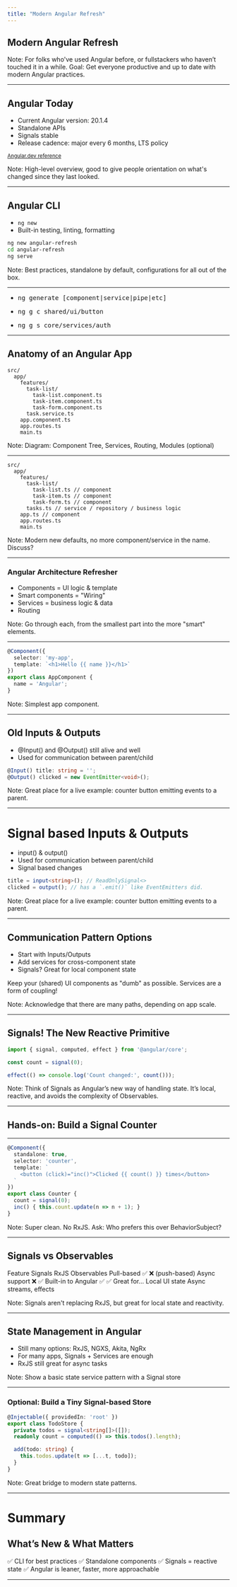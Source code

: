 ```yaml
---
title: "Modern Angular Refresh"
---
```


## Modern Angular Refresh

Note: For folks who've used Angular before, or fullstackers who haven’t touched it in a while. Goal: Get everyone productive and up to date with modern Angular practices.

---

## Angular Today

- Current Angular version: 20.1.4<!-- .element: class="fragment" -->
- Standalone APIs<!-- .element: class="fragment" -->
- Signals stable<!-- .element: class="fragment" -->
- Release cadence: major every 6 months, LTS policy<!-- .element: class="fragment" -->
  
<small class="fragment">
<a href="https://angular.dev/reference/releases#actively-supported-versions" target="_blank">Angular.dev reference</a>
</small>

Note: High-level overview, good to give people orientation on what's changed since they last looked.

---

## Angular CLI

- `ng new`
- Built-in testing, linting, formatting

```bash
ng new angular-refresh
cd angular-refresh
ng serve
```

Note: Best practices, standalone by default, configurations for all out of the box.

----

<ul>
  <li class="fragment">
    <pre>ng generate [component|service|pipe|etc]</pre>
  </li>
  <li class="fragment">
    <pre>ng g c shared/ui/button</pre>
  </li>
  <li class="fragment">
    <pre>ng g s core/services/auth</pre>
  </li>
</ul>

---

## Anatomy of an Angular App

```folder
src/
  app/
    features/
      task-list/
        task-list.component.ts
        task-item.component.ts
        task-form.component.ts
      task.service.ts
    app.component.ts
    app.routes.ts
    main.ts
```
<!-- .element: class="fragment" -->

Note: Diagram: Component Tree, Services, Routing, Modules (optional)

----

```folder
src/
  app/
    features/
      task-list/
        task-list.ts // component
        task-item.ts // component 
        task-form.ts // component 
      tasks.ts // service / repository / business logic
    app.ts // component
    app.routes.ts
    main.ts
```

Note: Modern new defaults, no more component/service in the name. Discuss?

----

### Angular Architecture Refresher

- Components = UI logic & template
- Smart components = "Wiring"
- Services = business logic & data
- Routing

Note: Go through each, from the smallest part into the more "smart" elements.

----

```ts
@Component({
  selector: 'my-app',
  template: `<h1>Hello {{ name }}</h1>`
})
export class AppComponent {
  name = 'Angular';
}
```

Note: Simplest app component.

----

## Old Inputs & Outputs

- @Input() and @Output() still alive and well
- Used for communication between parent/child

```ts
@Input() title: string = '';
@Output() clicked = new EventEmitter<void>();
```

Note: Great place for a live example: counter button emitting events to a parent.

----

# Signal based Inputs & Outputs

- input() & output()
- Used for communication between parent/child
- Signal based changes

```ts
title = input<string>(); // ReadOnlySignal<>
clicked = output(); // has a `.emit()` like EventEmitters did.
```

Note: Great place for a live example: counter button emitting events to a parent.

---

## Communication Pattern Options

<!-- TODO table: Inputs/Outputs vs Service-based vs State Management -->

- Start with Inputs/Outputs<!-- .element: class="fragment" -->
- Add services for cross-component state<!-- .element: class="fragment" -->
- Signals? Great for local component state<!-- .element: class="fragment" -->

Keep your (shared) UI components as "dumb" as possible. Services are a form of coupling!<!-- .element: class="fragment" -->

Note: Acknowledge that there are many paths, depending on app scale.

---

## Signals! The New Reactive Primitive

```ts
import { signal, computed, effect } from '@angular/core';

const count = signal(0);

effect(() => console.log('Count changed:', count()));
```

Note: Think of Signals as Angular’s new way of handling state. It’s local, reactive, and avoids the complexity of Observables.

---

## Hands-on: Build a Signal Counter
<!-- TODO: Create component with signal-based counter -->

----

```ts
@Component({
  standalone: true,
  selector: 'counter',
  template: `
    <button (click)="inc()">Clicked {{ count() }} times</button>
  `
})
export class Counter {
  count = signal(0);
  inc() { this.count.update(n => n + 1); }
}
```

Note: Super clean. No RxJS. Ask: Who prefers this over BehaviorSubject?

---

## Signals vs Observables
<!-- TODO: make comparison table -->
Feature	Signals	RxJS Observables
Pull-based	✅	❌ (push-based)
Async support	❌	✅
Built-in to Angular	✅	✅
Great for...	Local UI state	Async streams, effects

Note: Signals aren't replacing RxJS, but great for local state and reactivity.

---

## State Management in Angular

- Still many options: RxJS, NGXS, Akita, NgRx
- For many apps, Signals + Services are enough
- RxJS still great for async tasks

Note: Show a basic state service pattern with a Signal store

----

### Optional: Build a Tiny Signal-based Store
<!-- TODO: Create a simple service using signals for shared state -->

```ts
@Injectable({ providedIn: 'root' })
export class TodoStore {
  private todos = signal<string[]>([]);
  readonly count = computed(() => this.todos().length);

  add(todo: string) {
    this.todos.update(t => [...t, todo]);
  }
}
```

Note: Great bridge to modern state patterns.

---

# Summary
## What’s New & What Matters

✅ CLI for best practices
✅ Standalone components
✅ Signals = reactive state
✅ Angular is leaner, faster, more approachable

---
